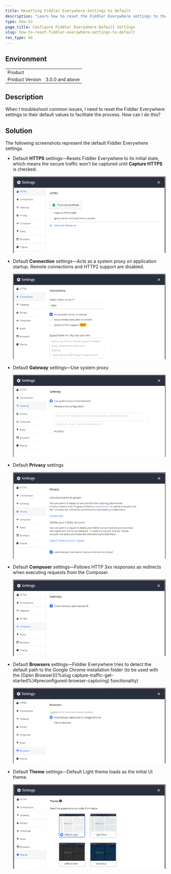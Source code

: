 ```yaml
---
title: Resetting Fiddler Everywhere Settings to Default
description: "Learn how to reset the Fiddler Everywhere settings to their default values to troubleshoot common issues."
type: how-to
page_title: Configure Fiddler Everywhere Default Settings
slug: how-to-reset-fiddler-everywhere-settings-to-default
res_type: kb
---
```


## Environment

|   |   |
|---|---|
| Product   |
| Product Version | 3.0.0 and above  |

## Description

When I troubleshoot common issues, I need to reset the Fiddler Everywhere settings to their default values to facilitate the process. How can I do this?

## Solution

The following screenshots represent the default Fiddler Everywhere settings.

* Default **HTTPS** settings&mdash;Resets Fiddler Everywhere to its initial state, which means the secure traffic won't be captured until **Capture HTTPS** is checked.

  ![default https settings](../images/kb/default-settings/default-https-settings.png)

* Default **Connection** settings&mdash;Acts as a system proxy on application startup. Remote connections and HTTP2 support are disabled.

  ![default Connection settings](../images/kb/default-settings/default-connection-settings.png)

* Default **Gateway** settings&mdash;Use system proxy

  ![default Gateway settings](../images/kb/default-settings/default-gateway-settings.png)

* Default **Privacy** settings 

  ![default Privacy settings](../images/kb/default-settings/default-privacy-settings.png)

* Default **Composer** settings&mdash;Follows HTTP 3xx responses as redirects when executing requests from the Composer.

  ![default Composer settings](../images/kb/default-settings/default-composer-settings.png)

* Default **Browsers** settings&mdash;Fiddler Everywhere tries to detect the default path to the Google Chrome installation folder (to be used with the [Open Browser]({%slug capture-traffic-get-started%}#preconfigured-browser-capturing) functionality)

  ![default Browsers settings](../images/kb/default-settings/default-browsers-settings.png)

* Default **Theme** settings&mdash;Default Light theme loads as the initial UI theme.

  ![default Theme settings](../images/kb/default-settings/default-theme-settings.png)